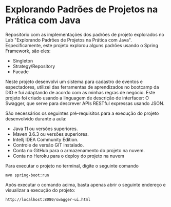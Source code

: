 # Explorando Padrões de Projetos na Prática com Java

Repositório com as implementações dos padrões de projeto explorados no Lab "Explorando Padrões de Projetos na Prática com Java". Especificamente, este projeto explorou alguns padrões usando o Spring Framework, são eles:

- Singleton
- Strategy/Repository
- Facade

Neste projeto desenvolvi um sistema para cadastro de eventos e espectadores, utilizei das ferramentas de aprendizados no bootcamp da DIO e fui adaptando de acordo com as minhas
regras de negócio.
Este projeto foi  criado usando a linguagem de descrição de interfacer: O Swagger, que serve para descrever APIs RESTful expressas usando JSON.

São necessários os seguintes pré-requisitos para a execução do projeto desenvolvido durante a aula:

- Java 11 ou versões superiores.
- Maven 3.6.3 ou versões superiores.
- Intellj IDEA Community Edition.
- Controle de versão GIT instalado.
- Conta no GitHub para o armazenamento do projeto na nuvem.
- Conta no Heroku para o deploy do projeto na nuvem

Para executar o projeto no terminal, digite o seguinte comando

```shell-script
mvn spring-boot:run 
```

Após executar o comando acima, basta apenas abrir o seguinte endereço e visualizar a execução do projeto:

```
http://localhost:8080/swagger-ui.html
```



